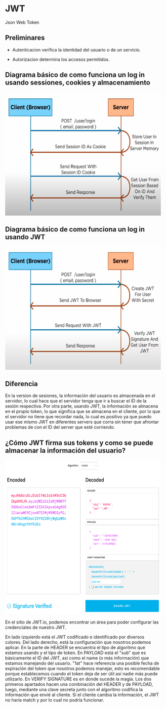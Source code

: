 # JWT

Json Web Token

## Preliminares

- Autenticacion verifica la identidad del usuario o de un servicio.

- Autorizacion determina los accesos permitidos.

## Diagrama básico de como funciona un log in usando sessiones, cookies y almacenamiento

<img src="./src/img1.png" height="400">

## Diagrama básico de como funciona un log in usando JWT

<img src="./src/img2.png" height="400" >

## Diferencia

En la version de sesiones, la información del usuario es almacenada en el servidor, lo cual hace que el servidor tenga que ir a buscar el ID de la sesión respectiva. Por otra parte, usando JWT, la información se almacena en el propio token, lo que significa que se almacena en el cliente, por lo que el servidor no tiene que recordar nada, lo cual es positivo ya que puedo usar ese mismo JWT en diferentes servers que corra sin tener que afrontar problemas de con el ID del server que esté corriendo.

## ¿Cómo JWT firma sus tokens y como se puede almacenar la información del usuario?

<img src="./src/img3.png" height="500">

En el sitio de JWT.io, podemos encontrar un área para poder configurar las credenciales de nuestro JWT.

En lado izquierdo está el JWT codificado e identificado por diversos colores. Del lado derecho, está la configuración que nosotros podemos aplicar. En la parte de HEADER se encuentra el tipo de algoritmo que estamos usando y el tipo de token. En PAYLOAD está el "sub" que es básicamente el ID del JWT, así como el name (o más información) que estamos manejando del usuario. "1at" hace referencia una posible fecha de expiración del token que nosotros podemos manejar, esto es recomendable porque establecemos cuando el token deja de ser útil así nadie más puede utilizarlo. En VERIFY SIGNATURE es en donde sucede la magia. Los dos primeros apartados hacen una combinación del HEADER y de PAYLOAD, luego, mediante una clave secreta junto con el algoritmo codifica la información que envié al cliente. Si el cliente cambia la información, el JWT no haría match y por lo cual no podría funcionar.
